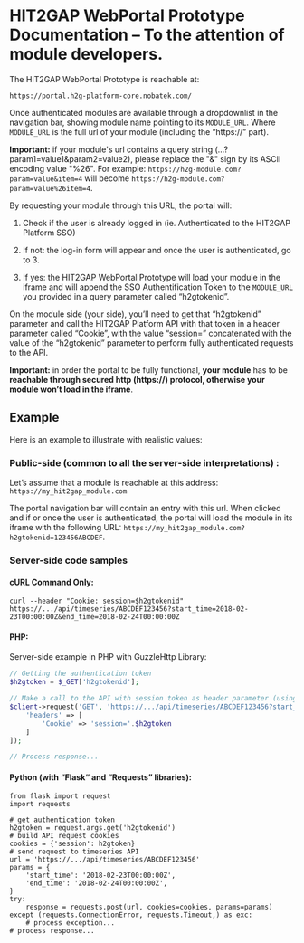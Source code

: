 # HIT2GAP WebPortal Prototype Documentation – To the attention of module developers.

The HIT2GAP WebPortal Prototype is reachable at:

```
https://portal.h2g-platform-core.nobatek.com/
```

Once authenticated modules are available through a dropdownlist in the navigation bar, showing module name pointing to its ```MODULE_URL```.
Where ```MODULE_URL``` is the full url of your module (including the “https://” part).

**Important:** if your module's url contains a query string (...?param1=value1&param2=value2), please replace the "&" sign by its ASCII encoding value "%26".
For example: ```https://h2g-module.com?param=value&item=4``` will become ```https://h2g-module.com?param=value%26item=4```.

By requesting your module through this URL, the portal will:

1.	Check if the user is already logged in (ie. Authenticated to the HIT2GAP Platform SSO)

2. If not: the log-in form will appear and once the user is authenticated, go to 3.

3. If yes: the HIT2GAP WebPortal Prototype will load your module in the iframe and will append the SSO Authentification Token to the ```MODULE_URL``` you provided in a query parameter called “h2gtokenid”.

On the module side (your side), you’ll need to get that “h2gtokenid” parameter and call the HIT2GAP Platform API with that token in a header parameter called “Cookie”, with the value “session=” concatenated with the value of the “h2gtokenid” parameter to perform fully authenticated requests to the API.

**Important:** in order the portal to be fully functional, **your module** has to be **reachable through secured http (https://) protocol, otherwise your module won’t load in the iframe**.

## Example
Here is an example to illustrate with realistic values:

### Public-side (common to all the server-side interpretations) :
Let’s assume that a module is reachable at this address: ```https://my_hit2gap_module.com```

The portal navigation bar will contain an entry with this url.
When clicked and if or once the user is authenticated, the portal will load the module in its iframe with the following URL: ```https://my_hit2gap_module.com?h2gtokenid=123456ABCDEF```.


### Server-side code samples

#### cURL Command Only:
```
curl --header "Cookie: session=$h2gtokenid" https://.../api/timeseries/ABCDEF123456?start_time=2018-02-23T00:00:00Z&end_time=2018-02-24T00:00:00Z
```


#### PHP:
Server-side example in PHP with GuzzleHttp Library:

```php
// Getting the authentication token
$h2gtoken = $_GET['h2gtokenid'];

// Make a call to the API with session token as header parameter (using guzzlehttp library)
$client->request('GET', 'https://.../api/timeseries/ABCDEF123456?start_time=2018-02-23T00:00:00Z&end_time=2018-02-24T00:00:00Z', [
    'headers' => [
        'Cookie' => 'session='.$h2gtoken
    ]
]);

// Process response...
```


#### Python (with “Flask“ and “Requests” libraries):

```
from flask import request
import requests

# get authentication token
h2gtoken = request.args.get('h2gtokenid')
# build API request cookies
cookies = {'session': h2gtoken}
# send request to timeseries API
url = 'https://.../api/timeseries/ABCDEF123456'
params = {
    'start_time': '2018-02-23T00:00:00Z',
    'end_time': '2018-02-24T00:00:00Z',
}
try:
    response = requests.post(url, cookies=cookies, params=params)
except (requests.ConnectionError, requests.Timeout,) as exc:
    # process exception...
# process response...
```
